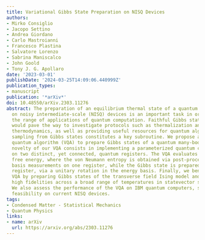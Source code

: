 ```yaml
---
title: Variational Gibbs State Preparation on NISQ Devices
authors:
- Mirko Consiglio
- Jacopo Settino
- Andrea Giordano
- Carlo Mastroianni
- Francesco Plastina
- Salvatore Lorenzo
- Sabrina Maniscalco
- John Goold
- Tony J. G. Apollaro
date: '2023-03-01'
publishDate: '2024-03-25T14:09:06.440999Z'
publication_types:
- manuscript
publication: '*arXiv*'
doi: 10.48550/arXiv.2303.11276
abstract: The preparation of an equilibrium thermal state of a quantum many-body system
  on noisy intermediate-scale (NISQ) devices is an important task in order to extend
  the range of applications of quantum computation. Faithful Gibbs state preparation
  would pave the way to investigate protocols such as thermalization and out-of-equilibrium
  thermodynamics, as well as providing useful resources for quantum algorithms, where
  sampling from Gibbs states constitutes a key subroutine. We propose a variational
  quantum algorithm (VQA) to prepare Gibbs states of a quantum many-body system. The
  novelty of our VQA consists in implementing a parameterized quantum circuit acting
  on two distinct, yet connected, quantum registers. The VQA evaluates the Helmholtz
  free energy, where the von Neumann entropy is obtained via post-processing of computational
  basis measurements on one register, while the Gibbs state is prepared on the other
  register, via a unitary rotation in the energy basis. Finally, we benchmark our
  VQA by preparing Gibbs states of the transverse field Ising model and achieve remarkably
  high fidelities across a broad range of temperatures in statevector simulations.
  We also assess the performance of the VQA on IBM quantum computers, showcasing its
  feasibility on current NISQ devices.
tags:
- Condensed Matter - Statistical Mechanics
- Quantum Physics
links:
- name: arXiv
  url: https://arxiv.org/abs/2303.11276
---
```

